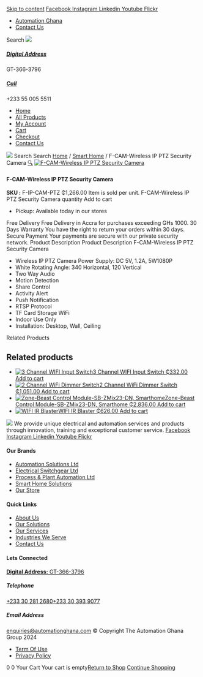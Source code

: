 [Skip to content](https://store.automationghana.com/product/3209/#content)
[ Facebook ](https://www.facebook.com/automationgh/) [ Instagram ](https://www.instagram.com/automationgh/) [ Linkedin ](https://www.linkedin.com/company/the-automation-ghana-limited/) [ Youtube ](https://www.youtube.com/channel/UCurrRDUSm5oIW39VXjn1u0w) [ Flickr ](https://www.flickr.com/photos/181794037@N07/)
  * [ Automation Ghana ](https://automationghana.com)
  * [ Contact Us ](https://store.automationghana.com/contact/)


Search
[ ![](https://store.automationghana.com/wp-content/uploads/2024/04/Website-TAGG-Logo-BLUE.png) ](https://store.automationghana.com/)
[ ](https://maps.app.goo.gl/m4xeaagWCNbLk4jM6)
#####  [ Digital Address ](https://maps.app.goo.gl/m4xeaagWCNbLk4jM6)
GT-366-3796 
[ ](tel:+233550055511)
#####  [ Call ](tel:+233550055511)
+233 55 005 5511 
  * [Home](https://store.automationghana.com/)
  * [All Products](https://store.automationghana.com/shop/)
  * [My Account](https://store.automationghana.com/my-account/)
  * [Cart](https://store.automationghana.com/cart/)
  * [Checkout](https://store.automationghana.com/checkout/)
  * [Contact Us](https://store.automationghana.com/contact/)


[![](https://store.automationghana.com/wp-content/uploads/2024/04/AutomationGhana_logo_white.png)](https://store.automationghana.com)
Search
Search
[Home](https://store.automationghana.com) / [Smart Home](https://store.automationghana.com/product-category/smart-home/) / F-CAM-Wireless IP PTZ Security Camera
[🔍](https://store.automationghana.com/product/3209/)
[![F-CAM-Wireless IP PTZ Security Camera](https://store.automationghana.com/wp-content/uploads/2021/03/Sonoff-Wifi-Wireless-Security-Camera-GK-200mp2-B-600x600.jpg)](https://store.automationghana.com/wp-content/uploads/2021/03/Sonoff-Wifi-Wireless-Security-Camera-GK-200mp2-B.jpg)
####  F-CAM-Wireless IP PTZ Security Camera 
**SKU :** F-IP-CAM-PTZ 
₵1,266.00
Item is sold per unit.
F-CAM-Wireless IP PTZ Security Camera quantity
Add to cart
  * Pickup: Available today in our stores


Free Delivery 
Free Delivery in Accra for purchases exceeding GHs 1000. 
30 Days Warranty 
You have the right to return your orders within 30 days. 
Secure Payment 
Your payments are secure with our private security network. 
Product Description
Product Description
F-CAM-Wireless IP PTZ Security Camera 
  * Wireless IP PTZ Camera Power Supply: DC 5V, 1.2A, 5W1080P
  * White Rotating Angle: 340 Horizontal, 120 Vertical
  * Two Way Audio
  * Motion Detection
  * Share Control
  * Activity Alert
  * Push Notification
  * RTSP Protocol
  * TF Card Storage WiFi
  * Indoor Use Only
  * Installation: Desktop, Wall, Ceiling


Related Products 
## Related products
  * [![3 Channel WIFI Input Switch](https://store.automationghana.com/wp-content/uploads/2021/10/3-Channel-WIFI-Input-Switch-300x300.jpg)3 Channel WIFI Input Switch ₵332.00 ](https://store.automationghana.com/product/3-channel-wifi-input-switch/)
[Add to cart](https://store.automationghana.com/product/3209/?add-to-cart=3583)
  * [![2 Channel WiFi Dimmer Switch](https://store.automationghana.com/wp-content/uploads/2021/10/image.thumb_.png.53d2d5bf0ada5ff3649de0faf116a756-300x300.png)2 Channel WiFi Dimmer Switch ₵1,051.00 ](https://store.automationghana.com/product/2-channel-wifi-dimmer-switch/)
[Add to cart](https://store.automationghana.com/product/3209/?add-to-cart=3571)
  * [![Zone-Beast Control Module-SB-ZMix23-DN, Smarthome](https://store.automationghana.com/wp-content/uploads/2021/03/DSC0766_1600x1067dF7bb3gOp6MrT_600x600-300x300.jpg)Zone-Beast Control Module-SB-ZMix23-DN, Smarthome ₵2,836.00 ](https://store.automationghana.com/product/smarthome-digital-output-dimmer-module/)
[Add to cart](https://store.automationghana.com/product/3209/?add-to-cart=3316)
  * [![WIFI IR Blaster](https://store.automationghana.com/wp-content/uploads/2021/03/images-4.jpg)WIFI IR Blaster ₵626.00 ](https://store.automationghana.com/product/ir-rf-universal-remote/)
[Add to cart](https://store.automationghana.com/product/3209/?add-to-cart=3293)


![](https://store.automationghana.com/wp-content/uploads/2024/04/AutomationGhana_logo_white.png)
We provide unique electrical and automation services and products through innovation, training and exceptional customer service.
[ Facebook ](https://www.facebook.com/automationgh/) [ Instagram ](https://www.instagram.com/automationgh/) [ Linkedin ](https://www.linkedin.com/company/the-automation-ghana-limited/) [ Youtube ](https://www.youtube.com/channel/UCurrRDUSm5oIW39VXjn1u0w) [ Flickr ](https://www.flickr.com/photos/181794037@N07/)
#### Our Brands
  * [ Automation Solutions Ltd ](https://store.automationghana.com/product/3209/)
  * [ Electrical Switchgear Ltd ](https://store.automationghana.com/product/3209/)
  * [ Process & Plant Automation Ltd ](https://store.automationghana.com/product/3209/)
  * [ Smart Home Solutions ](https://store.automationghana.com/product/3209/)
  * [ Our Store ](https://store.automationghana.com/product/3209/)


#### Quick Links
  * [ About Us ](https://store.automationghana.com/product/3209/)
  * [ Our Solutions ](https://store.automationghana.com/product/3209/)
  * [ Our Services ](https://store.automationghana.com/product/3209/)
  * [ Industries We Serve ](https://store.automationghana.com/product/3209/)
  * [ Contact Us ](https://store.automationghana.com/product/3209/)


#### Lets Connected
[**Digital Address:** GT-366-3796](https://maps.app.goo.gl/m4xeaagWCNbLk4jM6)
#####  Telephone 
[ +233 30 281 2680](tel:+233302812680)[+233 30 393 9077](https://store.automationghana.com/product/3209/+233303939077)
#####  Email Address 
enquiries@automationghana.com 
© Copyright The Automation Ghana Group 2024
  * [ Term Of Use ](https://store.automationghana.com/product/3209/)
  * [ Privacy Policy ](https://store.automationghana.com/product/3209/)


0
0
Your Cart
Your cart is empty[Return to Shop](https://store.automationghana.com/shop/)
[Continue Shopping](https://store.automationghana.com/product/3209/)
